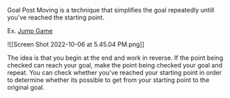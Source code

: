Goal Post Moving is a technique that simplifies the goal repeatedly untill you've reached the starting point.

Ex. [Jump Game](https://leetcode.com/problems/jump-game/ )

![[Screen Shot 2022-10-06 at 5.45.04 PM.png]]

The idea is that you begin at the end and work in reverse. If the point being checked can reach your goal, make the point being checked your goal and repeat. You can check whether you've reached your starting point in order to determine whether its possible to get from your starting point to the original goal.